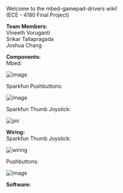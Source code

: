 Welcome to the mbed-gamepad-drivers wiki!  
(ECE - 4180 Final Project) 

**Team Members:**  
Vineeth Voruganti    
Srikar Tallapragada    
Joshua Chang

**Components:**  
Mbed:

![image](https://user-images.githubusercontent.com/55115625/165156167-0309541c-6c7b-47cb-8d9c-993f8ffe2a6e.png)

Sparkfun Pushbuttons:

![image](https://user-images.githubusercontent.com/55115625/165156036-b5e7fef8-fbd1-4be6-a94c-d572dda7a0df.png)

Sparkfun Thumb Joystick:

![pic](https://user-images.githubusercontent.com/55115625/165156073-c6d87b62-2bb1-4d99-9bc5-23f313190107.JPG)

**Wiring:**  
Sparkfun Thumb Joystick:

![wiring](https://user-images.githubusercontent.com/55115625/165156106-d178d4de-5bc2-4867-8c88-ae914498e4c1.JPG)

Pushbuttons:

![image](https://user-images.githubusercontent.com/55115625/163015386-f72815b7-37fd-4497-9429-6f359b494cf6.png)

**Software:**  


